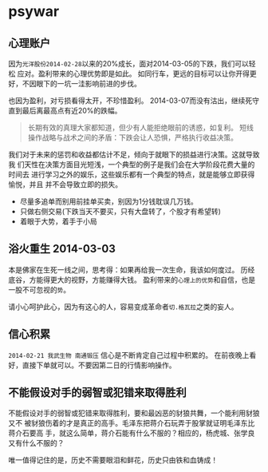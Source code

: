 # psywar

## 心理账户

  因为`光洋股份2014-02-28`以来的20%成长，面对2014-03-05的下跌，我们可以轻松
  应对。盈利带来的心理优势即是如此。
  如同行车，更远的目标可以让你开得更好，不因眼下的一坑一洼影响前进的步伐。

  也因为盈利，对亏损看得太开，不珍惜盈利。
  2014-03-07而没有沽出，继续死守直到最后离最高点有近20%的跌幅。

  > 长期有效的真理大家都知道，但少有人能拒绝眼前的诱惑，如复利。
  > 短线操作战略与战术之间的矛盾：下跌会让人恐惧，严格执行收益决策。

  我们对于未来的惩罚和收益都估计不足，倾向于就眼下的损益进行决策。这就导致我
  们天性在决策方面目光短浅，一个典型的例子是我们会在大学阶段花费大量的时间去
  进行学习之外的娱乐，这些娱乐都有一个典型的特点，就是能够立即获得愉悦，并且
  并不会导致立即的损失。

  * 尽量多追单而别用前挂单买卖，别因为1分钱耽误几万钱。
  * 只做右侧交易(下跌当天不要买，只有大盘转了，个股才有希望转)
  * 着眼于大势，着手于小局

## 浴火重生 2014-03-03

  本是佛家在生死一线之间，思考得：如果再给我一次生命，我该如何度过。
  历经底谷，方能得更大的视野，方能赚得大钱。
  盈利带来的`心理上的优势`和自信，也是一股不可忽视的`势`。

  请小心呵护此心，因为有这心的人，容易变成革命者`切.格瓦拉`之类的妄人。

## 信心积累 

  `2014-02-21 我武生物 南通锻压`
  信心是不断肯定自己过程中积累的。
  在前夜晚上看好，直接下单就可以。不要因第二日的行情影响操作。

## 不能假设对手的弱智或犯错来取得胜利

  不能假设对手的弱智或犯错来取得胜利，要和最凶恶的豺狼共舞，一个能利用豺狼又不
  被豺狼伤着的才是真正的高手。毛泽东把蒋介石玩弄于股掌就证明毛泽东比蒋介石要高
  手，就这么简单，蒋介石能有什么不服的？相应的，杨虎城、张学良又有什么不服的？

  唯一值得记住的是，历史不需要眼泪和鲜花，历史只由铁和血铸成！

